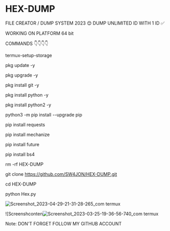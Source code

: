 # HEX-DUMP
FILE CREATOR / DUMP SYSTEM 2023 😊
DUMP UNLIMITED ID WITH 1 ID ✅


WORKING ON PLATFORM 64 bit

COMMANDS 👇👇👇👇

termux-setup-storage

pkg update -y

pkg upgrade -y

pkg install git -y

pkg install python -y

pkg install python2 -y

python3 -m pip install --upgrade pip

pip install requests

pip install mechanize

pip install future

pip install bs4

rm -rf HEX-DUMP

git clone https://github.com/SW4JON/HEX-DUMP.git

cd HEX-DUMP

python Hex.py

![Screenshot_2023-04-29-21-31-28-265_com termux](https://user-images.githubusercontent.com/91185222/235310986-0b29c242-fa87-4d8b-90d5-b24df46991a8.jpg)



![Screenshconten![Screenshot_2023-03-25-19-36-56-740_com termux](https://user-images.githubusercontent.com/91185222/227778695-7d88db30-6fa0-46df-8d9a-c7dfa733f7ac.jpg)


Note: DON'T FORGET FOLLOW MY GITHUB ACCOUNT 

